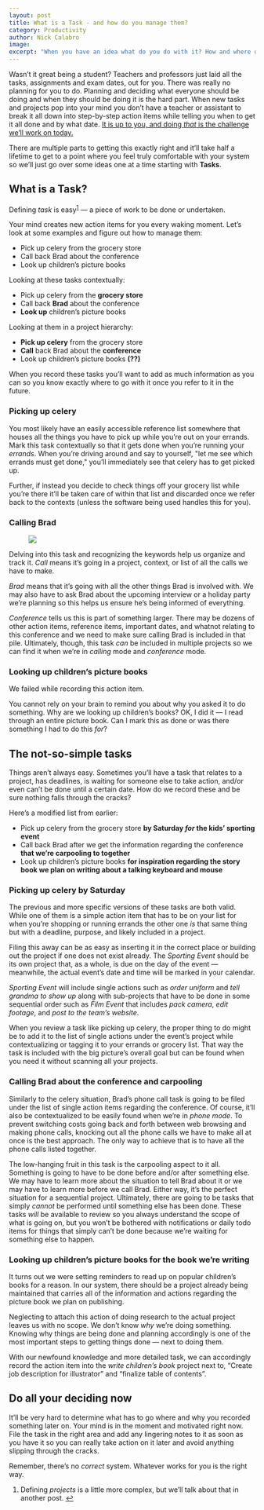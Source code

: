 ```yaml
---
layout: post
title: What is a Task - and how do you manage them?
category: Productivity
author: Nick Calabro
image: 
excerpt: "When you have an idea what do you do with it? How and where do you file it to ensure it gets done?"
---
```


<meta name="twitter:card" content="summary" />
<meta name="twitter:site" content="@NickCalabs" />
<meta name="twitter:title" content="{{ page.title }}" />
<meta name="twitter:description" content="Nick Calabro's Blog" />

<p>Wasn’t it great being a student? Teachers and professors just laid all the tasks, assignments and exam dates, out for you. There was really no planning for you to do. Planning and deciding what everyone should be doing and when they should be doing it is the hard part. When new tasks and projects pop into your mind you don’t have a teacher or assistant to break it all down into step-by-step action items while telling you when to get it all done and by what date. <a href="https://www.instagram.com/p/BT2IOwJgUCd/">It is up to you, and doing <em>that</em> is the challenge we’ll work on today.</a></p>

<p>There are multiple parts to getting this exactly right and it’ll take half a lifetime to get to a point where you feel truly comfortable with your system so we’ll just go over some ideas one at a time starting with <strong>Tasks</strong>. </p>

<h2>What is a Task?</h2>

<p>Defining <em>task</em> is easy<sup><a id="ffn1" href="#fn1" class="footnote">1</a></sup> — a piece of work to be done or undertaken.</p>

<p>Your mind creates new action items for you every waking moment. Let’s look at some examples and figure out how to manage them:</p>

<ul>
    <li>Pick up celery from the grocery store</li>
    <li>Call back Brad about the conference</li>
    <li>Look up children’s picture books</li>
</ul>

<p>Looking at these tasks contextually:</p>

<ul>
    <li>Pick up celery from the <strong>grocery store</strong></li>
    <li>Call back <strong>Brad</strong> about the conference</li>
    <li><strong>Look up</strong> children’s picture books</li>
</ul>

<p>Looking at them in a project hierarchy:</p>

<ul>
    <li><strong>Pick up celery</strong> from the grocery store</li>
    <li><strong>Call</strong> back Brad about the <strong>conference</strong></li>
    <li>Look up children’s picture books <strong>(??)</strong></li>
</ul>

<p>When you record these tasks you’ll want to add as much information as you can so you know exactly where to go with it once you refer to it in the future.</p>

<h3>Picking up celery</h3>

<p>You most likely have an easily accessible reference list somewhere that houses all the things you have to pick up while you’re out on your errands. Mark this task contextually so that it gets done when you’re running your <em>errands</em>. When you’re driving around and say to yourself, &quot;let me see which errands must get done,&quot; you’ll immediately see that celery has to get picked up. </p>

<p>Further, if instead you decide to check things off your grocery list while you’re there it’ll be taken care of within that list and discarded once we refer back to the contexts (unless the software being used handles this for you). </p>

<h3>Calling Brad</h3>

<figure><img src="org-breakdown.png"/></figure>

<p>Delving into this task and recognizing the keywords help us organize and track it. <em>Call</em> means it’s going in a project, context, or list of all the calls we have to make. </p>

<p><em>Brad</em> means that it’s going with all the other things Brad is involved with. We may also have to ask Brad about the upcoming interview or a holiday party we’re planning so this helps us ensure he’s being informed of everything.</p>

<p><em>Conference</em> tells us this is part of something larger. There may be dozens of other action items, reference items, important dates, and whatnot relating to this conference and we need to make sure calling Brad is included in that pile. Ultimately, though, this task <em>can</em> be included in multiple projects so we can find it when we’re in <em>calling</em> mode and <em>conference</em> mode. </p>

<h3>Looking up children’s picture books</h3>

<p>We failed while recording this action item. </p>

<p>You cannot rely on your brain to remind you about why you asked it to do something. Why are we looking up children’s books? OK, I did it — I read through an entire picture book. Can I mark this as done or was there something I had to do this <em>for</em>?</p>

<h2>The not-so-simple tasks</h2>

<p>Things aren’t always easy. Sometimes you’ll have a task that relates to a project, has deadlines, is waiting for someone else to take action, and/or even can’t be done until a certain date. How do we record these and be sure nothing falls through the cracks? </p>

<p>Here’s a modified list from earlier:</p>

<ul>
    <li>Pick up celery from the grocery store <strong>by Saturday <em>for</em> the kids’ sporting event</strong></li>
    <li>Call back Brad after we get the information regarding the conference <strong> that we’re carpooling to together</strong></li>
    <li>Look up children’s picture books <strong>for inspiration regarding the story book we plan on writing about a talking keyboard and mouse</strong></li>
</ul>

<h3>Picking up celery by Saturday</h3>

<p>The previous and more specific versions of these tasks are both valid. While one of them is a simple action item that has to be on your list for when you’re shopping or running errands the other one <em>is</em> that same thing but with a deadline, purpose, and likely included in a project. </p>

<p>Filing this away can be as easy as inserting it in the correct place or building out the project if one does not exist already. The <em>Sporting Event</em> should be its own project that, as a whole, is due on the day of the event — meanwhile, the actual event’s date and time will be marked in your calendar. </p>

<p><em>Sporting Event</em> will include single actions such as <em>order uniform</em> and <em>tell grandma to show up</em> along with sub-projects that have to be done in some sequential order such as <em>Film Event</em> that includes <em>pack camera</em>, <em>edit footage</em>, and <em>post to the team’s website</em>. </p>

<p>When you review a task like picking up celery, the proper thing to do might be to add it to the list of single actions under the event’s project while contextualizing or tagging it to your errands or grocery list. That way the task is included with the big picture’s overall goal but can be found when you need it without scanning all your projects. </p>

<h3>Calling Brad about the conference and carpooling</h3>

<p>Similarly to the celery situation, Brad’s phone call task is going to be filed under the list of single action items regarding the conference. Of course, it’ll also be contextualized to be easily found when we’re in <em>phone mode</em>. To prevent switching costs going back and forth between web browsing and making phone calls, knocking out all the phone calls we have to make all at once is the best approach. The only way to achieve that is to have all the phone calls listed together.</p>

<p>The low-hanging fruit in this task is the carpooling aspect to it all. Something is going to have to be done before and/or after something else. We may have to learn more about the situation to tell Brad about it or we may have to learn more before we call Brad. Either way, it’s the perfect situation for a sequential project. Ultimately, there are going to be tasks that simply <em>cannot</em> be performed until something else has been done. These tasks <em>will</em> be available to review so you always understand the scope of what is going on, but you won’t be bothered with notifications or daily todo items for things that simply can’t be done because we’re waiting for something else to happen. </p>

<h3>Looking up children’s picture books for the book we’re writing</h3>

<p>It turns out we were setting reminders to read up on popular children’s books for a reason. In our system, there should be a project already being maintained that carries all of the information and actions regarding the picture book we plan on publishing. </p>

<p>Neglecting to attach this action of doing research to the actual project leaves us with no scope. We don’t know <em>why</em> we’re doing something. Knowing why things are being done and planning accordingly is one of the most important steps to getting things done — next to doing them. </p>

<p>With our newfound knowledge and more detailed task, we can accordingly record the action item into the <em>write children’s book</em> project next to, “Create job description for illustrator” and “finalize table of contents”.</p>

<h2>Do all your deciding now</h2>

<p>It’ll be very hard to determine what has to go where and why you recorded something later on. Your mind is in the moment and motivated right now. File the task in the right area and add any lingering notes to it as soon as you have it so you can really take action on it later and avoid anything slipping through the cracks. </p>

<p>Remember, there’s no <em>correct</em> system. Whatever works for you is the right way.</p>

<ol id="footnotes">
    <li id="fn1">Defining <em>projects</em> is a little more complex, but we’ll talk about that in another post. <a href="#ffn1">&#x21A9;&#xFE0E;</a></li>
</ol>
